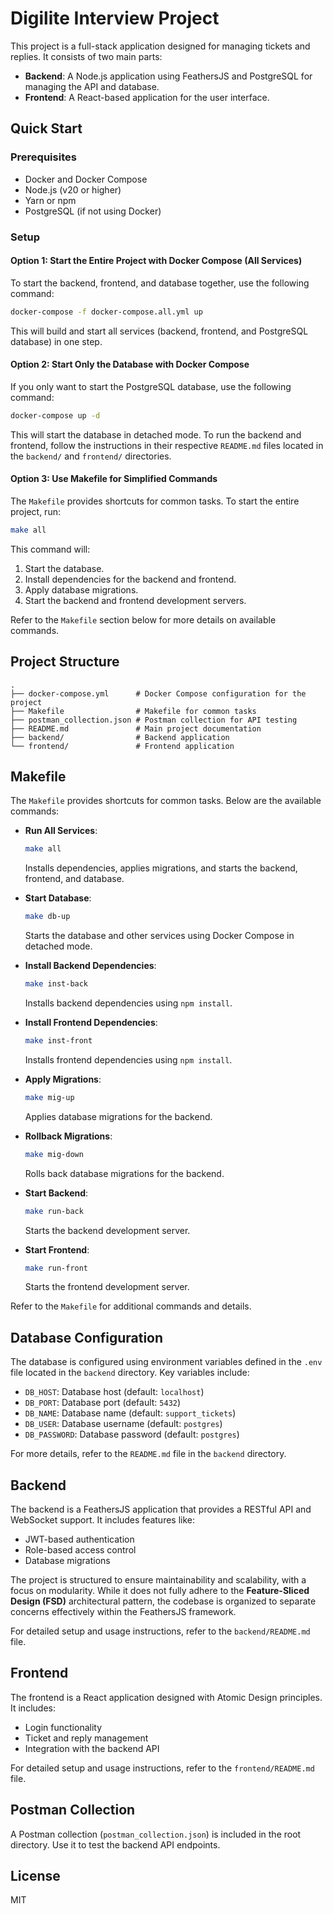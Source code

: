 # Digilite Interview Project

This project is a full-stack application designed for managing tickets and replies. It consists of two main parts:

- **Backend**: A Node.js application using FeathersJS and PostgreSQL for managing the API and database.
- **Frontend**: A React-based application for the user interface.

## Quick Start

### Prerequisites

- Docker and Docker Compose
- Node.js (v20 or higher)
- Yarn or npm
- PostgreSQL (if not using Docker)

### Setup

#### Option 1: Start the Entire Project with Docker Compose (All Services)

To start the backend, frontend, and database together, use the following command:

```bash
docker-compose -f docker-compose.all.yml up
```

This will build and start all services (backend, frontend, and PostgreSQL database) in one step.

#### Option 2: Start Only the Database with Docker Compose

If you only want to start the PostgreSQL database, use the following command:

```bash
docker-compose up -d
```

This will start the database in detached mode. To run the backend and frontend, follow the instructions in their respective `README.md` files located in the `backend/` and `frontend/` directories.

#### Option 3: Use Makefile for Simplified Commands

The `Makefile` provides shortcuts for common tasks. To start the entire project, run:

```bash
make all
```

This command will:
1. Start the database.
2. Install dependencies for the backend and frontend.
3. Apply database migrations.
4. Start the backend and frontend development servers.

Refer to the `Makefile` section below for more details on available commands.

## Project Structure

```
.
├── docker-compose.yml      # Docker Compose configuration for the project
├── Makefile                # Makefile for common tasks
├── postman_collection.json # Postman collection for API testing
├── README.md               # Main project documentation
├── backend/                # Backend application
└── frontend/               # Frontend application
```

## Makefile

The `Makefile` provides shortcuts for common tasks. Below are the available commands:

- **Run All Services**:
  ```bash
  make all
  ```
  Installs dependencies, applies migrations, and starts the backend, frontend, and database.

- **Start Database**:
  ```bash
  make db-up
  ```
  Starts the database and other services using Docker Compose in detached mode.

- **Install Backend Dependencies**:
  ```bash
  make inst-back
  ```
  Installs backend dependencies using `npm install`.

- **Install Frontend Dependencies**:
  ```bash
  make inst-front
  ```
  Installs frontend dependencies using `npm install`.

- **Apply Migrations**:
  ```bash
  make mig-up
  ```
  Applies database migrations for the backend.

- **Rollback Migrations**:
  ```bash
  make mig-down
  ```
  Rolls back database migrations for the backend.

- **Start Backend**:
  ```bash
  make run-back
  ```
  Starts the backend development server.

- **Start Frontend**:
  ```bash
  make run-front
  ```
  Starts the frontend development server.

Refer to the `Makefile` for additional commands and details.

## Database Configuration

The database is configured using environment variables defined in the `.env` file located in the `backend` directory. Key variables include:

- `DB_HOST`: Database host (default: `localhost`)
- `DB_PORT`: Database port (default: `5432`)
- `DB_NAME`: Database name (default: `support_tickets`)
- `DB_USER`: Database username (default: `postgres`)
- `DB_PASSWORD`: Database password (default: `postgres`)

For more details, refer to the `README.md` file in the `backend` directory.

## Backend

The backend is a FeathersJS application that provides a RESTful API and WebSocket support. It includes features like:

- JWT-based authentication
- Role-based access control
- Database migrations

The project is structured to ensure maintainability and scalability, with a focus on modularity. While it does not fully adhere to the **Feature-Sliced Design (FSD)** architectural pattern, the codebase is organized to separate concerns effectively within the FeathersJS framework.

For detailed setup and usage instructions, refer to the `backend/README.md` file.

## Frontend

The frontend is a React application designed with Atomic Design principles. It includes:

- Login functionality
- Ticket and reply management
- Integration with the backend API

For detailed setup and usage instructions, refer to the `frontend/README.md` file.

## Postman Collection

A Postman collection (`postman_collection.json`) is included in the root directory. Use it to test the backend API endpoints.

## License

MIT

